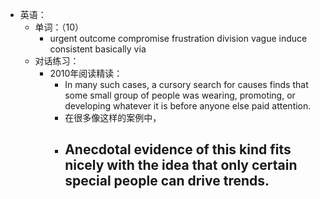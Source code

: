 - 英语：
	- 单词：（10）
		- urgent
		  outcome
		  compromise
		  frustration
		  division
		  vague
		  induce
		  consistent
		  basically
		  via
	- 对话练习：
		- 2010年阅读精读：
			- In many such cases, a cursory search for causes finds that some small group of people was wearing, promoting, or developing whatever it is before anyone else paid attention.
			- 在很多像这样的案例中，
			- Anecdotal evidence of this kind fits nicely with the idea that only certain special people can drive trends.
				-